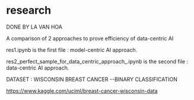 # research
DONE BY LA VAN HOA 

A comparison of 2 approaches to prove efficiency of data-centric AI

res1.ipynb is the first file : model-centric AI approach.

res2_perfect_sample_for_data_centric_approach_.ipynb is the second file : data-centric AI approach. 

DATASET : WISCONSIN BREAST CANCER --BINARY CLASSIFICATION

https://www.kaggle.com/uciml/breast-cancer-wisconsin-data
